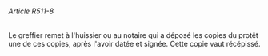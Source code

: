 ###### Article R511-8

Le greffier remet à l'huissier ou au notaire qui a déposé les copies du protêt une de ces copies, après l'avoir datée et signée. Cette copie vaut récépissé.

